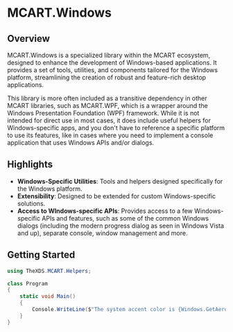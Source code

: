 # MCART.Windows

## Overview
MCART.Windows is a specialized library within the MCART ecosystem, designed to enhance the development of Windows-based applications. It provides a set of tools, utilities, and components tailored for the Windows platform, streamlining the creation of robust and feature-rich desktop applications.

This library is more often included as a transitive dependency in other MCART libraries, such as MCART.WPF, which is a wrapper around the Windows Presentation Foundation (WPF) framework. While it is not intended for direct use in most cases, it does include useful helpers for Windows-specific apps, and you don't have to reference a specific platform to use its features, like in cases where you need to implement a console application that uses Windows APIs and/or dialogs.

## Highlights
- **Windows-Specific Utilities**: Tools and helpers designed specifically for the Windows platform.
- **Extensibility**: Designed to be extended for custom Windows-specific solutions.
- **Access to WIndows-specific APIs**: Provides access to a few Windows-specific APIs and features, such as some of the common Windows dialogs (including the modern progress dialog as seen in Windows Vista and up), separate console, window management and more.

## Getting Started
```csharp
using TheXDS.MCART.Helpers;

class Program
{
    static void Main()
    {
        Console.WriteLine($"The system accent color is {Windows.GetAeroAccentColor()}");
    }
}
```